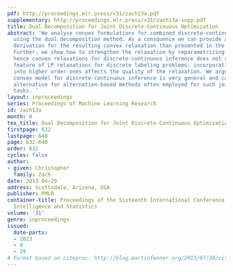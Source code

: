 ```yaml
---
pdf: http://proceedings.mlr.press/v31/zach13a.pdf
supplementary: http://proceedings.mlr.press/v31/zach13a-supp.pdf
title: Dual Decomposition for Joint Discrete-Continuous Optimization
abstract: 'We analyse convex formulations for combined discrete-continuous MAP inference
  using the dual decomposition method. As a consquence we can provide a more intuitive
  derivation for the resulting convex relaxation than presented in the literature.
  Further, we show how to strengthen the relaxation by reparametrizing the potentials,
  hence convex relaxations for discrete-continuous inference does not share an important
  feature of LP relaxations for discrete labeling problems: incorporating unary potentials
  into higher order ones affects the quality of the relaxation. We argue that the
  convex model for discrete-continuous inference is very general and can be used as
  alternative for alternation-based methods often employed for such joint inference
  tasks. '
layout: inproceedings
series: Proceedings of Machine Learning Research
id: zach13a
month: 0
tex_title: Dual Decomposition for Joint Discrete-Continuous Optimization
firstpage: 632
lastpage: 640
page: 632-640
order: 632
cycles: false
author:
- given: Christopher
  family: Zach
date: 2013-04-29
address: Scottsdale, Arizona, USA
publisher: PMLR
container-title: Proceedings of the Sixteenth International Conference on Artificial
  Intelligence and Statistics
volume: '31'
genre: inproceedings
issued:
  date-parts:
  - 2013
  - 4
  - 29
# Format based on citeproc: http://blog.martinfenner.org/2013/07/30/citeproc-yaml-for-bibliographies/
---
```

